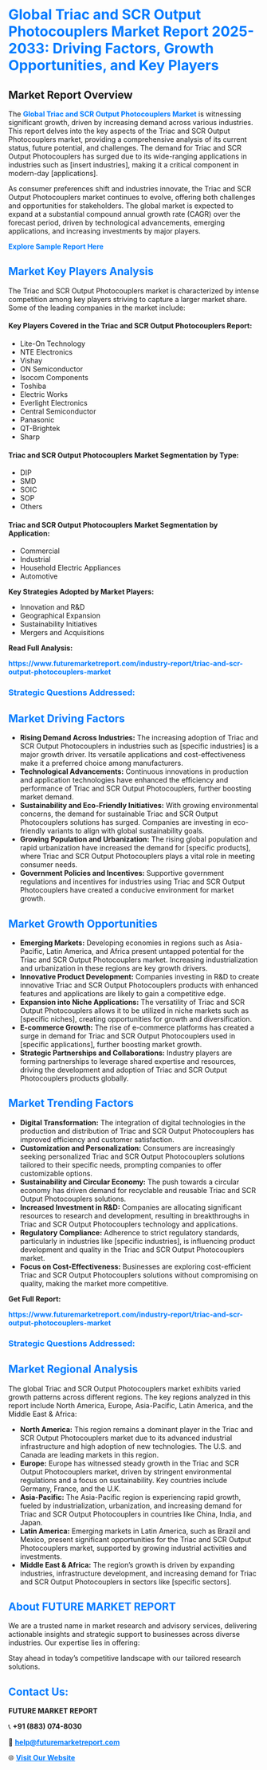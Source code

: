 <h1 style="color: #007BFF;">Global Triac and SCR Output Photocouplers Market Report 2025-2033: Driving Factors, Growth Opportunities, and Key Players</h1>

<section id="overview">
<h2>Market Report Overview</h2>
<p>The <a href="https://www.futuremarketreport.com/industry-report/triac-and-scr-output-photocouplers-market" style="color: #007BFF; text-decoration: none;"><strong>Global Triac and SCR Output Photocouplers Market</strong></a> is witnessing significant growth, driven by increasing demand across various industries. This report delves into the key aspects of the Triac and SCR Output Photocouplers market, providing a comprehensive analysis of its current status, future potential, and challenges. The demand for Triac and SCR Output Photocouplers has surged due to its wide-ranging applications in industries such as [insert industries], making it a critical component in modern-day [applications].</p>
<p>As consumer preferences shift and industries innovate, the Triac and SCR Output Photocouplers market continues to evolve, offering both challenges and opportunities for stakeholders. The global market is expected to expand at a substantial compound annual growth rate (CAGR) over the forecast period, driven by technological advancements, emerging applications, and increasing investments by major players.</p>
</section>

<section id="overview">
<p><a href="https://www.futuremarketreport.com/request-sample/reportId=115518" style="color: #007BFF; text-decoration: none;"><strong>Explore Sample Report Here</strong></a></p>
</section>

<section id="key-players">
<h2 style="color: #007BFF;">Market Key Players Analysis</h2>
<p>The Triac and SCR Output Photocouplers market is characterized by intense competition among key players striving to capture a larger market share. Some of the leading companies in the market include:</p>
<h4>Key Players Covered in the Triac and SCR Output Photocouplers Report:</h4>
<ul><li>Lite-On Technology</li><li>NTE Electronics</li><li>Vishay</li><li>ON Semiconductor</li><li>Isocom Components</li><li>Toshiba</li><li>Electric Works</li><li>Everlight Electronics</li><li>Central Semiconductor</li><li>Panasonic</li><li>QT-Brightek</li><li>Sharp</li></ul>
<h4>Triac and SCR Output Photocouplers Market Segmentation by Type:</h4>
<ul><li>DIP</li><li>SMD</li><li>SOIC</li><li>SOP</li><li>Others</li></ul>

<h4>Triac and SCR Output Photocouplers Market Segmentation by Application:</h4>
<ul><li>Commercial</li><li>Industrial</li><li>Household Electric Appliances</li><li>Automotive</li></ul>
<p><strong>Key Strategies Adopted by Market Players:</strong></p>
<ul>
<li>Innovation and R&D</li>
<li>Geographical Expansion</li>
<li>Sustainability Initiatives</li>
<li>Mergers and Acquisitions</li>
</ul>
</section>

<section>
<p><strong>Read Full Analysis: </strong></p><a href="https://www.futuremarketreport.com/industry-report/triac-and-scr-output-photocouplers-market" style="color: #007BFF; text-decoration: none;"><strong>https://www.futuremarketreport.com/industry-report/triac-and-scr-output-photocouplers-market</strong></a>
<h3 style="color: #007BFF;">Strategic Questions Addressed:</h3>
</section>

<section id="driving-factors">
<h2 style="color: #007BFF;">Market Driving Factors</h2>
<ul>
<li><strong>Rising Demand Across Industries:</strong> The increasing adoption of Triac and SCR Output Photocouplers in industries such as [specific industries] is a major growth driver. Its versatile applications and cost-effectiveness make it a preferred choice among manufacturers.</li>
<li><strong>Technological Advancements:</strong> Continuous innovations in production and application technologies have enhanced the efficiency and performance of Triac and SCR Output Photocouplers, further boosting market demand.</li>
<li><strong>Sustainability and Eco-Friendly Initiatives:</strong> With growing environmental concerns, the demand for sustainable Triac and SCR Output Photocouplers solutions has surged. Companies are investing in eco-friendly variants to align with global sustainability goals.</li>
<li><strong>Growing Population and Urbanization:</strong> The rising global population and rapid urbanization have increased the demand for [specific products], where Triac and SCR Output Photocouplers plays a vital role in meeting consumer needs.</li>
<li><strong>Government Policies and Incentives:</strong> Supportive government regulations and incentives for industries using Triac and SCR Output Photocouplers have created a conducive environment for market growth.</li>
</ul>
</section>

<section id="growth-opportunities">
<h2 style="color: #007BFF;">Market Growth Opportunities</h2>
<ul>
<li><strong>Emerging Markets:</strong> Developing economies in regions such as Asia-Pacific, Latin America, and Africa present untapped potential for the Triac and SCR Output Photocouplers market. Increasing industrialization and urbanization in these regions are key growth drivers.</li>
<li><strong>Innovative Product Development:</strong> Companies investing in R&D to create innovative Triac and SCR Output Photocouplers products with enhanced features and applications are likely to gain a competitive edge.</li>
<li><strong>Expansion into Niche Applications:</strong> The versatility of Triac and SCR Output Photocouplers allows it to be utilized in niche markets such as [specific niches], creating opportunities for growth and diversification.</li>
<li><strong>E-commerce Growth:</strong> The rise of e-commerce platforms has created a surge in demand for Triac and SCR Output Photocouplers used in [specific applications], further boosting market growth.</li>
<li><strong>Strategic Partnerships and Collaborations:</strong> Industry players are forming partnerships to leverage shared expertise and resources, driving the development and adoption of Triac and SCR Output Photocouplers products globally.</li>
</ul>
</section>

<section id="trending-factors">
<h2 style="color: #007BFF;">Market Trending Factors</h2>
<ul>
<li><strong>Digital Transformation:</strong> The integration of digital technologies in the production and distribution of Triac and SCR Output Photocouplers has improved efficiency and customer satisfaction.</li>
<li><strong>Customization and Personalization:</strong> Consumers are increasingly seeking personalized Triac and SCR Output Photocouplers solutions tailored to their specific needs, prompting companies to offer customizable options.</li>
<li><strong>Sustainability and Circular Economy:</strong> The push towards a circular economy has driven demand for recyclable and reusable Triac and SCR Output Photocouplers solutions.</li>
<li><strong>Increased Investment in R&D:</strong> Companies are allocating significant resources to research and development, resulting in breakthroughs in Triac and SCR Output Photocouplers technology and applications.</li>
<li><strong>Regulatory Compliance:</strong> Adherence to strict regulatory standards, particularly in industries like [specific industries], is influencing product development and quality in the Triac and SCR Output Photocouplers market.</li>
<li><strong>Focus on Cost-Effectiveness:</strong> Businesses are exploring cost-efficient Triac and SCR Output Photocouplers solutions without compromising on quality, making the market more competitive.</li>
</ul>
</section>

<section>
<p><strong>Get Full Report: </strong></p><a href="https://www.futuremarketreport.com/industry-report/triac-and-scr-output-photocouplers-market" style="color: #007BFF; text-decoration: none;"><strong>https://www.futuremarketreport.com/industry-report/triac-and-scr-output-photocouplers-market</strong></a>
<h3 style="color: #007BFF;">Strategic Questions Addressed:</h3>
</section>


<section id="regional-analysis">
<h2 style="color: #007BFF;">Market Regional Analysis</h2>
<p>The global Triac and SCR Output Photocouplers market exhibits varied growth patterns across different regions. The key regions analyzed in this report include North America, Europe, Asia-Pacific, Latin America, and the Middle East & Africa:</p>
<ul>
<li><strong>North America:</strong> This region remains a dominant player in the Triac and SCR Output Photocouplers market due to its advanced industrial infrastructure and high adoption of new technologies. The U.S. and Canada are leading markets in this region.</li>
<li><strong>Europe:</strong> Europe has witnessed steady growth in the Triac and SCR Output Photocouplers market, driven by stringent environmental regulations and a focus on sustainability. Key countries include Germany, France, and the U.K.</li>
<li><strong>Asia-Pacific:</strong> The Asia-Pacific region is experiencing rapid growth, fueled by industrialization, urbanization, and increasing demand for Triac and SCR Output Photocouplers in countries like China, India, and Japan.</li>
<li><strong>Latin America:</strong> Emerging markets in Latin America, such as Brazil and Mexico, present significant opportunities for the Triac and SCR Output Photocouplers market, supported by growing industrial activities and investments.</li>
<li><strong>Middle East & Africa:</strong> The region’s growth is driven by expanding industries, infrastructure development, and increasing demand for Triac and SCR Output Photocouplers in sectors like [specific sectors].</li>
</ul>
</section>

<footer>
<h2 style="color: #007BFF;">About FUTURE MARKET REPORT</h2>
<p>We are a trusted name in market research and advisory services, delivering actionable insights and strategic support to businesses across diverse industries. Our expertise lies in offering:</p>

<p>Stay ahead in today’s competitive landscape with our tailored research solutions.</p>

<h2 style="color: #007BFF;">Contact Us:</h2>
<p><strong>FUTURE MARKET REPORT</strong></p>
<p>📞 <strong>+91 (883) 074-8030</strong></p>
<p>📧 <strong><a href="mailto:help@futuremarketreport.com" style="color: #007BFF;">help@futuremarketreport.com</a></strong></p>
<p>🌐 <strong><a href="https://www.futuremarketreport.com/" style="color: #007BFF;">Visit Our Website</a></strong></p>
</footer>